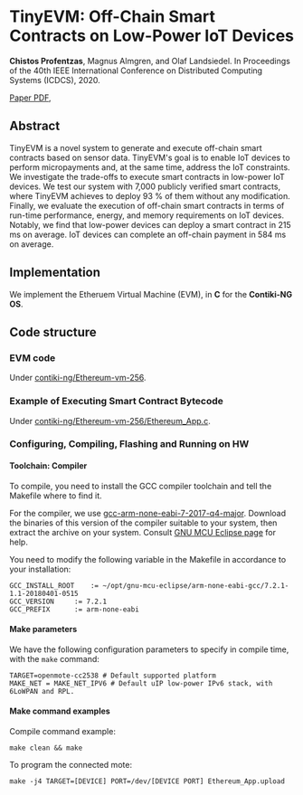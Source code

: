 
# TinyEVM: Off-Chain Smart Contracts on Low-Power IoT Devices
<b>Chistos Profentzas</b>, Magnus Almgren, and Olaf Landsiedel. In Proceedings of the 40th IEEE International Conference on Distributed Computing Systems (ICDCS), 2020.

[Paper PDF](https://research.chalmers.se/en/publication/516951), 

## Abstract

TinyEVM is a novel system to generate and execute off-chain smart contracts based on sensor data.
TinyEVM's goal is to enable IoT devices to perform micropayments and, at the same time, address the IoT constraints.
We investigate the trade-offs to execute smart contracts in low-power IoT devices.
We test our system with 7,000 publicly verified smart contracts, where TinyEVM achieves to deploy 93 % of them without any modification.
Finally, we evaluate the execution of off-chain smart contracts in terms of run-time performance, energy, and memory requirements on IoT devices.
Notably, we find that low-power devices can deploy a smart contract in 215 ms on average.
IoT devices can complete an off-chain payment in 584 ms on average.

## Implementation

We implement the Etheruem Virtual Machine (EVM), in <b>C</b> for the <b>Contiki-NG OS</b>.

## Code structure

### EVM code

Under [contiki-ng/Ethereum-vm-256](./contiki-ng/Ethereum-vm-256/).

### Example of Executing Smart Contract Bytecode

Under [contiki-ng/Ethereum-vm-256/Ethereum_App.c](./contiki-ng/Ethereum-vm-256/Ethereum_App.c).

### Configuring, Compiling, Flashing and Running on HW

#### Toolchain: Compiler

To compile, you need to install the GCC compiler toolchain and tell the Makefile where to find it.

<!-- We use [gcc-arm-none-eabi-7-2017-q4-major](https://developer.arm.com/open-source/gnu-toolchain/gnu-rm/downloads) -->
For the compiler, we use [gcc-arm-none-eabi-7-2017-q4-major](https://github.com/gnu-mcu-eclipse/arm-none-eabi-gcc/releases).
Download the binaries of this version of the compiler suitable to your system, then extract the archive on your system.
Consult [GNU MCU Eclipse page](https://gnu-mcu-eclipse.github.io/toolchain/arm/install/) for help.

You need to modify the following variable in the Makefile in accordance to your installation:
```
GCC_INSTALL_ROOT	:= ~/opt/gnu-mcu-eclipse/arm-none-eabi-gcc/7.2.1-1.1-20180401-0515
GCC_VERSION		:= 7.2.1
GCC_PREFIX		:= arm-none-eabi
```

#### Make parameters
We have the following configuration parameters to specify in compile time, with the `make` command:
```
TARGET=openmote-cc2538 # Default supported platform
MAKE_NET = MAKE_NET_IPV6 # Default uIP low-power IPv6 stack, with 6LoWPAN and RPL.

```

#### Make command examples
Compile command example:
```
make clean && make  
```

To program the connected mote:
```
make -j4 TARGET=[DEVICE] PORT=/dev/[DEVICE PORT] Ethereum_App.upload
```
